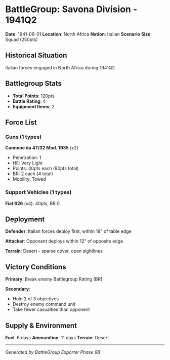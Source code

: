 # BattleGroup: Savona Division - 1941Q2

**Date**: 1941-06-01
**Location**: North Africa
**Nation**: Italian
**Scenario Size**: Squad (250pts)

## Historical Situation

Italian forces engaged in North Africa during 1941Q2.

## Battlegroup Stats

- **Total Points**: 120pts
- **Battle Rating**: 4
- **Equipment Items**: 2

## Force List

### Guns (1 types)

**Cannone da 47/32 Mod. 1935** (x2)
- Penetration: 1
- HE: Very Light
- Points: 40pts each (80pts total)
- BR: 2 each (4 total)
- Mobility: Towed

### Support Vehicles (1 types)

**Fiat 626** (x4): 40pts, BR 0

## Deployment

**Defender**: Italian forces deploy first, within 18" of table edge

**Attacker**: Opponent deploys within 12" of opposite edge

**Terrain**: Desert - sparse cover, open sightlines

## Victory Conditions

**Primary**: Break enemy Battlegroup Rating (BR)

**Secondary**:
- Hold 2 of 3 objectives
- Destroy enemy command unit
- Take fewer casualties than opponent

## Supply & Environment

**Fuel**: 6 days
**Ammunition**: 11 days
**Terrain**: Desert

---

*Generated by BattleGroup Exporter Phase 9B*
